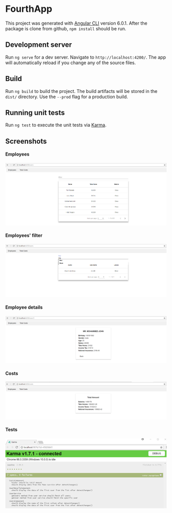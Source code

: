 # FourthApp

This project was generated with [Angular CLI](https://github.com/angular/angular-cli) version 6.0.1. After the package is clone from github, `npm install` should be run.

## Development server

Run `ng serve` for a dev server. Navigate to `http://localhost:4200/`. The app will automatically reload if you change any of the source files.

## Build

Run `ng build` to build the project. The build artifacts will be stored in the `dist/` directory. Use the `--prod` flag for a production build.

## Running unit tests

Run `ng test` to execute the unit tests via [Karma](https://karma-runner.github.io).

## Screenshots

#### Employees
![Screenshot1](/screenshots/screenshot1.png)

#### Employees' filter
![Screenshot2](/screenshots/screenshot2.png)

#### Employee details
![Screenshot3](/screenshots/screenshot3.png)

#### Costs
![Screenshot4](/screenshots/screenshot4.png)

#### Tests
![Screenshot-tests](/screenshots/screenshot-tests.png)